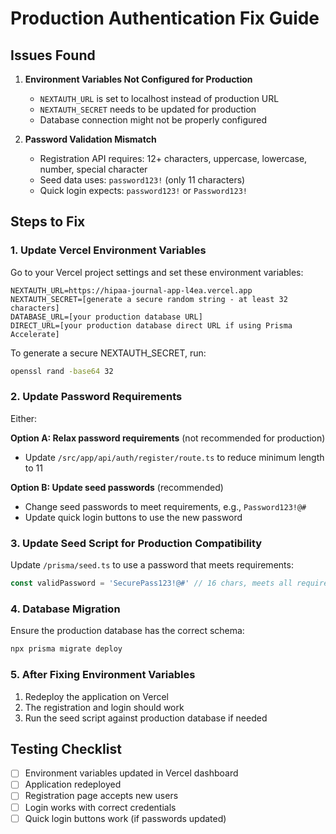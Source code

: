 # Production Authentication Fix Guide

## Issues Found

1. **Environment Variables Not Configured for Production**
   - `NEXTAUTH_URL` is set to localhost instead of production URL
   - `NEXTAUTH_SECRET` needs to be updated for production
   - Database connection might not be properly configured

2. **Password Validation Mismatch**
   - Registration API requires: 12+ characters, uppercase, lowercase, number, special character
   - Seed data uses: `password123!` (only 11 characters)
   - Quick login expects: `password123!` or `Password123!`

## Steps to Fix

### 1. Update Vercel Environment Variables

Go to your Vercel project settings and set these environment variables:

```
NEXTAUTH_URL=https://hipaa-journal-app-l4ea.vercel.app
NEXTAUTH_SECRET=[generate a secure random string - at least 32 characters]
DATABASE_URL=[your production database URL]
DIRECT_URL=[your production database direct URL if using Prisma Accelerate]
```

To generate a secure NEXTAUTH_SECRET, run:
```bash
openssl rand -base64 32
```

### 2. Update Password Requirements

Either:

**Option A: Relax password requirements** (not recommended for production)
- Update `/src/app/api/auth/register/route.ts` to reduce minimum length to 11

**Option B: Update seed passwords** (recommended)
- Change seed passwords to meet requirements, e.g., `Password123!@#`
- Update quick login buttons to use the new password

### 3. Update Seed Script for Production Compatibility

Update `/prisma/seed.ts` to use a password that meets requirements:
```typescript
const validPassword = 'SecurePass123!@#' // 16 chars, meets all requirements
```

### 4. Database Migration

Ensure the production database has the correct schema:
```bash
npx prisma migrate deploy
```

### 5. After Fixing Environment Variables

1. Redeploy the application on Vercel
2. The registration and login should work
3. Run the seed script against production database if needed

## Testing Checklist

- [ ] Environment variables updated in Vercel dashboard
- [ ] Application redeployed
- [ ] Registration page accepts new users
- [ ] Login works with correct credentials
- [ ] Quick login buttons work (if passwords updated)
